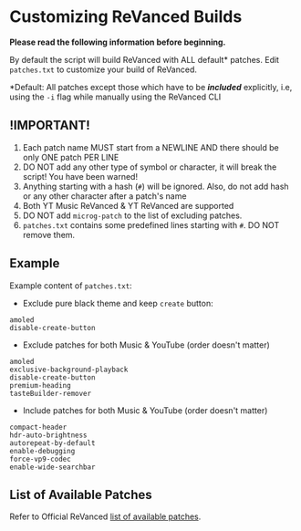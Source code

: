 # Customizing ReVanced Builds

**Please read the following information before beginning.**

By default the script will build ReVanced with ALL default* patches. Edit `patches.txt` to customize your build of ReVanced.

*Default: All patches except those which have to be ***included*** explicitly, i.e, using the `-i` flag while manually using the ReVanced CLI

## !IMPORTANT!
1. Each patch name MUST start from a NEWLINE AND there should be only ONE patch PER LINE
2. DO NOT add any other type of symbol or character, it will break the script! You have been warned!
3. Anything starting with a hash (`#`) will be ignored. Also, do not add hash or any other character after a patch's name
4. Both YT Music ReVanced & YT ReVanced are supported
5. DO NOT add `microg-patch` to the list of excluding patches.
6. `patches.txt` contains some predefined lines starting with `#`. DO NOT remove them.

## Example
Example content of `patches.txt`:

- Exclude pure black theme and keep `create` button:
```
amoled
disable-create-button
```

- Exclude patches for both Music & YouTube (order doesn't matter)
```
amoled
exclusive-background-playback
disable-create-button
premium-heading
tasteBuilder-remover
```

- Include patches for both Music & YouTube (order doesn't matter)
```
compact-header
hdr-auto-brightness
autorepeat-by-default
enable-debugging
force-vp9-codec
enable-wide-searchbar
```

## List of Available Patches

Refer to Official ReVanced [list of available patches](https://github.com/revanced/revanced-patches#list-of-available-patches).
